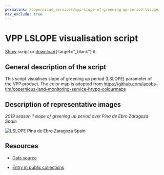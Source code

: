 ```yaml
---
permalink: /copernicus_services/vpp-slope-of-greening-up-period-lslope/
nav_exclude: true
---
```


# VPP LSLOPE visualisation script

<a href="#" id='togglescript'>Show</a> script or [download](script.js){:target="_blank"} it.
<div id='script_view' style="display:none">
{% highlight javascript %}
{% include_relative script.js %}
{% endhighlight %}
</div>

## General description of the script  
This script visualises slope of greening up period  (LSLOPE) parameter of the VPP product. The color map is adopted from https://github.com/jacobs-tim/copernicus-land-monitoring-service-hrvpp-colourmaps 

  
## Description of representative images
*2019 season 1 slope of greening up period over Pina de Ebro Zaragoza Spain* 

![LSLOPE Pina de Ebro Zaragoza Spain](fig/pina-de-ebro-spain.PNG)

## Resources

- [Data source](https://land.copernicus.eu/pan-european/biophysical-parameters/high-resolution-vegetation-phenology-and-productivity)

- [Entry in public collections](https://github.com/sentinel-hub/public-collections/tree/main/collections/vegetation-phenology-and-productivity-parameters-season-1)
